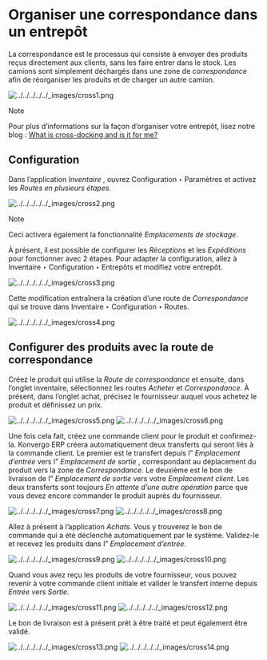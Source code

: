 # Organiser une correspondance dans un entrepôt

La correspondance est le processus qui consiste à envoyer des produits reçus
directement aux clients, sans les faire entrer dans le stock. Les camions sont
simplement déchargés dans une zone de _correspondance_ afin de réorganiser les
produits et de charger un autre camion.

![../../../../../_images/cross1.png](../../../../../_images/cross1.png)
<div class="alert alert-primary">
<p class="alert-title">
Note</p><p>Pour plus d’informations sur la façon d’organiser votre entrepôt, lisez notre blog : <a href="https://www.odoo.com/blog/business-hacks-1/post/what-is-cross-docking-and-is-it-for-me-270">What is cross-docking and is it for me?</a></p>
</div>

## Configuration

Dans l’application _Inventaire_ , ouvrez Configuration ‣ Paramètres et activez
les _Routes en plusieurs étapes_.

![../../../../../_images/cross2.png](../../../../../_images/cross2.png)
<div class="alert alert-primary">
<p class="alert-title">
Note</p><p>Ceci activera également la fonctionnalité <em>Emplacements de stockage</em>.</p>
</div>

À présent, il est possible de configurer les _Réceptions_ et les _Expéditions_
pour fonctionner avec 2 étapes. Pour adapter la configuration, allez à
Inventaire ‣ Configuration ‣ Entrepôts et modifiez votre entrepôt.

![../../../../../_images/cross3.png](../../../../../_images/cross3.png)

Cette modification entraînera la création d’une route de _Correspondance_ qui
se trouve dans Inventaire ‣ Configuration ‣ Routes.

![../../../../../_images/cross4.png](../../../../../_images/cross4.png)

## Configurer des produits avec la route de correspondance

Créez le produit qui utilise la _Route de correspondance_ et ensuite, dans
l’onglet inventaire, sélectionnez les routes _Acheter_ et _Correspondance_. À
présent, dans l’onglet achat, précisez le fournisseur auquel vous achetez le
produit et définissez un prix.

![../../../../../_images/cross5.png](../../../../../_images/cross5.png)
![../../../../../_images/cross6.png](../../../../../_images/cross6.png)

Une fois cela fait, créez une commande client pour le produit et confirmez-la.
Konvergo ERP créera automatiquement deux transferts qui seront liés à la commande
client. Le premier est le transfert depuis l” _Emplacement d’entrée_ vers l”
_Emplacement de sortie_ , correspondant au déplacement du produit vers la zone
de _Correspondance_. Le deuxième est le bon de livraison de l” _Emplacement de
sortie_ vers votre _Emplacement client_. Les deux transferts sont toujours _En
attente d’une autre opération_ parce que vous devez encore commander le
produit auprès du fournisseur.

![../../../../../_images/cross7.png](../../../../../_images/cross7.png)
![../../../../../_images/cross8.png](../../../../../_images/cross8.png)

Allez à présent à l’application _Achats_. Vous y trouverez le bon de commande
qui a été déclenché automatiquement par le système. Validez-le et recevez les
produits dans l” _Emplacement d’entrée_.

![../../../../../_images/cross9.png](../../../../../_images/cross9.png)
![../../../../../_images/cross10.png](../../../../../_images/cross10.png)

Quand vous avez reçu les produits de votre fournisseur, vous pouvez revenir à
votre commande client initiale et valider le transfert interne depuis _Entrée_
vers _Sortie_.

![../../../../../_images/cross11.png](../../../../../_images/cross11.png)
![../../../../../_images/cross12.png](../../../../../_images/cross12.png)

Le bon de livraison est à présent prêt à être traité et peut également être
validé.

![../../../../../_images/cross13.png](../../../../../_images/cross13.png)
![../../../../../_images/cross14.png](../../../../../_images/cross14.png)

